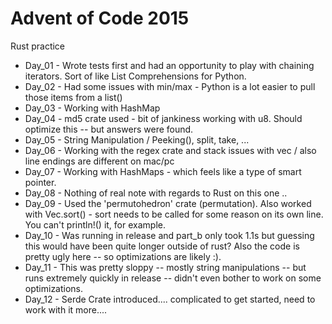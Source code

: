 # Advent of Code 2015

Rust practice

* Day_01 - Wrote tests first and had an opportunity to play with chaining iterators.  Sort of like List Comprehensions for Python.
* Day_02 - Had some issues with min/max - Python is a lot easier to pull those items from a list()
* Day_03 - Working with HashMap
* Day_04 - md5 crate used - bit of jankiness working with u8.  Should optimize this -- but answers were found.
* Day_05 - String Manipulation / Peeking(), split, take, ... 
* Day_06 - Working with the regex crate and stack issues with vec / also line endings are different on mac/pc
* Day_07 - Working with HashMaps - which feels like a type of smart pointer.
* Day_08 - Nothing of real note with regards to Rust on this one .. 
* Day_09 - Used the 'permutohedron' crate (permutation). Also worked with Vec.sort() - sort needs to be called for some reason on its own line.  You can't println!() it, for example.
* Day_10 - Was running in release and part_b only took 1.1s but guessing this would have been quite longer outside of rust?  Also the code is pretty ugly here -- so optimizations are likely :).
* Day_11 - This was pretty sloppy -- mostly string manipulations -- but runs extremely quickly in release -- didn't even bother to work on some optimizations.
* Day_12 - Serde Crate introduced.... complicated to get started, need to work with it more....